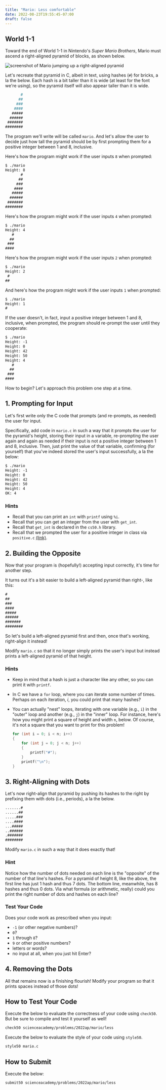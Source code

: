 ```yaml
---
title: "Mario: Less comfortable"
date: 2022-08-23T19:55:45-07:00
draft: false
---
```

<!--more-->

## World 1-1

Toward the end of World 1-1 in Nintendo's _Super Mario Brothers_, Mario must ascend a right-aligned pyramid of blocks, as shown below.

![screenshot of Mario jumping up a right-aligned pyramid](/web/pyramid.png)

Let's recreate that pyramid in C, albeit in text, using hashes (`#`) for bricks, a la the below. Each hash is a bit taller than it is wide (at least for the font we're using), so the pyramid itself will also appear taller than it is wide.

```md
       #
      ##
     ###
    ####
   #####
  ######
 #######
########
```

The program we'll write will be called `mario`. And let's allow the user to decide just how tall the pyramid should be by first prompting them for a positive integer between 1 and 8, inclusive.

Here's how the program might work if the user inputs `8` when prompted:

```md
$ ./mario
Height: 8
       #
      ##
     ###
    ####
   #####
  ######
 #######
########
```

Here's how the program might work if the user inputs `4` when prompted:

```md
$ ./mario
Height: 4
   #
  ##
 ###
####
```

Here's how the program might work if the user inputs `2` when prompted:

```md
$ ./mario
Height: 2
 #
##
```

And here's how the program might work if the user inputs `1` when prompted:

```md
$ ./mario
Height: 1
#
```

If the user doesn't, in fact, input a positive integer between 1 and 8, inclusive, when prompted, the program should re-prompt the user until they cooperate:

```md
$ ./mario
Height: -1
Height: 0
Height: 42
Height: 50
Height: 4
   #
  ##
 ###
####
```

How to begin? Let's approach this problem one step at a time.

## 1. Prompting for Input

Let's first write only the C code that prompts (and re-prompts, as needed) the user for input.

Specifically, add code in `mario.c` in such a way that it prompts the user for the pyramid's height, storing their input in a variable, re-prompting the user again and again as needed if their input is not a positive integer between 1 and 8, inclusive. Then, just print the value of that variable, confirming (for yourself) that you've indeed stored the user's input successfully, a la the below:

```md
$ ./mario
Height: -1
Height: 0
Height: 42
Height: 50
Height: 4
OK: 4
```

### Hints

* Recall that you can print an `int` with `printf` using `%i`.
* Recall that you can get an integer from the user with `get_int`.
* Recall that `get_int` is declared in the `cs50.h` library.
* Recall that we prompted the user for a positive integer in class via `positive.c` [(link)](https://github.com/scienceacademy/apcsp_2021).

## 2. Building the Opposite

Now that your program is (hopefully!) accepting input correctly, it's time for another step.

It turns out it's a bit easier to build a left-aligned pyramid than right-, like this:

```md
#
##
###
####
#####
######
#######
########
```

So let's build a left-aligned pyramid first and then, once that's working, right-align it instead!

Modify `mario.c` so that it no longer simply prints the user's input but instead prints a left-aligned pyramid of that height.

### Hints

* Keep in mind that a hash is just a character like any other, so you can print it with `printf`.
* In C we have a `for` loop, where you can iterate some number of times. Perhaps on each iteration, *i*, you could print that many hashes?
* You can actually "nest" loops, iterating with one variable (e.g., `i`) in the "outer" loop and another (e.g., `j`) in the "inner" loop. For instance, here's how you might print a square of height and width `n`, below. Of course, it's not a square that you want to print for this problem!

    ```c
    for (int i = 0; i < n; i++)
    {
        for (int j = 0; j < n; j++)
        {
            printf("#");
        }
        printf("\n");
    }
    ```

## 3. Right-Aligning with Dots

Let's now right-align that pyramid by pushing its hashes to the right by prefixing them with dots (i.e., periods), a la the below.

```md
.......#
......##
.....###
....####
...#####
..######
.#######
########
```

Modify `mario.c` in such a way that it does exactly that!

### Hint

Notice how the number of dots needed on each line is the "opposite" of the number of that line's hashes. For a pyramid of height 8, like the above, the first line has just 1 hash and thus 7 dots. The bottom line, meanwhile, has 8 hashes and thus 0 dots. Via what formula (or arithmetic, really) could you print the right number of dots and hashes on each line?

### Test Your Code

Does your code work as prescribed when you input:

* `-1` (or other negative numbers)?
* `0`?
* `1` through `8`?
* `9` or other positive numbers?
* letters or words?
* no input at all, when you just hit Enter?

## 4. Removing the Dots

All that remains now is a finishing flourish! Modify your program so that it prints spaces instead of those dots!

## How to Test Your Code

Execute the below to evaluate the correctness of your code using `check50`. But be sure to compile and test it yourself as well!

```md
check50 scienceacademy/problems/2022ap/mario/less
```

Execute the below to evaluate the style of your code using `style50`.

```md
style50 mario.c
```

## How to Submit

Execute the below:

```md
submit50 scienceacademy/problems/2022ap/mario/less
```
